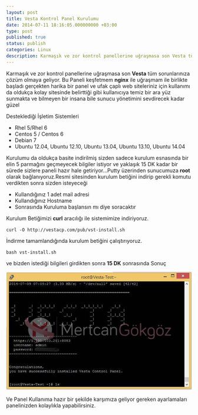 ```yaml
---
layout: post
title: Vesta Kontrol Panel Kurulumu
date: 2014-07-11 18:16:05.000000000 +03:00
type: post
published: true
status: publish
categories: Linux
description: Karmaşık ve zor kontrol panellerine uğraşmasa son Vesta tüm sorunlarınıza çözüm olmaya geliyor. Bu Paneli keşfetmem nginx ile uğraşmam
---
```

Karmaşık ve zor kontrol panellerine uğraşmasa son **Vesta** tüm sorunlarınıza çözüm olmaya geliyor. Bu Paneli keşfetmem **nginx** ile uğraşmam ile birlikte başladı gerçekten harika bir panel ve ufak çaplı web siteleriniz için kullanımı da oldukça kolay sitesinde belirttiği gibi kullanıcıya temiz bir ara yüz sunmakta ve bilmeyen bir insana bile sunucu yönetimini sevdirecek kadar güzel

Desteklediği İşletim Sistemleri

- Rhel 5/Rhel 6
- Centos 5 / Centos 6
- Debian 7
- Ubuntu 12.04, Ubuntu 12.10, Ubuntu 13.04, Ubuntu 13.10, Ubuntu 14.04

Kurulumu da oldukça basite indirilmiş sizden sadece kurulum esnasında bir elin 5 parmağını geçmeyecek bilgiler istiyor ve yaklaşık 15 DK kadar bir sürede sizlere paneli hazır hale getiriyor…Putty üzerinden sunucumuza **root** olarak bağlanıyoruz.Resmi sitesinden kurulum betiğini indirip gerekli komutu verdikten sonra sizden isteyeceği

- Kullandığınız 1 adet mail adresi
- Kullandığınız Hostname
- Sonrasında Kuruluma başlansın mı diye soracaktır

Kurulum Betiğimizi **curl** aracılığı ile sistemimize indiriyoruz.

    curl -O http://vestacp.com/pub/vst-install.sh

İndirme tamamlandığında kurulum betiğini çalıştırıyoruz.

    bash vst-install.sh

ve bizden istediği bilgileri girdikten sonra **15 DK** sonrasında Sonuç

![vestakontrolpanelkurulumgorsel1](/assets/vestakontrolpanelkurulumgorsel1.jpg)

Ve Panel Kullanıma hazır bir şekilde karşımıza geliyor gereken ayarlamaları panelinizden kolaylıkla yapabilirsiniz.
